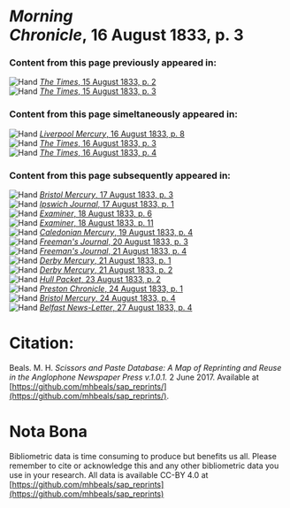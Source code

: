 # *Morning Chronicle*, 16 August 1833, p. 3  
  
### Content from this page previously appeared in:  
![Hand](http://scissorsandpaste.net/wp-content/uploads/2017/06/smallhandpointer.png) [*The Times*, 15 August 1833, p. 2](https://mhbeals.github.io/sap_html/The-Times/The-Times-15-August-1833-p-2)  
![Hand](http://scissorsandpaste.net/wp-content/uploads/2017/06/smallhandpointer.png) [*The Times*, 15 August 1833, p. 3](https://mhbeals.github.io/sap_html/The-Times/The-Times-15-August-1833-p-3)  
  
### Content from this page simeltaneously appeared in:  
![Hand](http://scissorsandpaste.net/wp-content/uploads/2017/06/smallhandpointer.png) [*Liverpool Mercury*, 16 August 1833, p. 8](https://mhbeals.github.io/sap_html/Liverpool-Mercury/Liverpool-Mercury-16-August-1833-p-8)  
![Hand](http://scissorsandpaste.net/wp-content/uploads/2017/06/smallhandpointer.png) [*The Times*, 16 August 1833, p. 3](https://mhbeals.github.io/sap_html/The-Times/The-Times-16-August-1833-p-3)  
![Hand](http://scissorsandpaste.net/wp-content/uploads/2017/06/smallhandpointer.png) [*The Times*, 16 August 1833, p. 4](https://mhbeals.github.io/sap_html/The-Times/The-Times-16-August-1833-p-4)  
  
### Content from this page subsequently appeared in:  
![Hand](http://scissorsandpaste.net/wp-content/uploads/2017/06/smallhandpointer.png) [*Bristol Mercury*, 17 August 1833, p. 3](https://mhbeals.github.io/sap_html/Bristol-Mercury/Bristol-Mercury-17-August-1833-p-3)  
![Hand](http://scissorsandpaste.net/wp-content/uploads/2017/06/smallhandpointer.png) [*Ipswich Journal*, 17 August 1833, p. 1](https://mhbeals.github.io/sap_html/Ipswich-Journal/Ipswich-Journal-17-August-1833-p-1)  
![Hand](http://scissorsandpaste.net/wp-content/uploads/2017/06/smallhandpointer.png) [*Examiner*, 18 August 1833, p. 6](https://mhbeals.github.io/sap_html/Examiner/Examiner-18-August-1833-p-6)  
![Hand](http://scissorsandpaste.net/wp-content/uploads/2017/06/smallhandpointer.png) [*Examiner*, 18 August 1833, p. 11](https://mhbeals.github.io/sap_html/Examiner/Examiner-18-August-1833-p-11)  
![Hand](http://scissorsandpaste.net/wp-content/uploads/2017/06/smallhandpointer.png) [*Caledonian Mercury*, 19 August 1833, p. 4](https://mhbeals.github.io/sap_html/Caledonian-Mercury/Caledonian-Mercury-19-August-1833-p-4)  
![Hand](http://scissorsandpaste.net/wp-content/uploads/2017/06/smallhandpointer.png) [*Freeman's Journal*, 20 August 1833, p. 3](https://mhbeals.github.io/sap_html/Freeman's-Journal/Freeman's-Journal-20-August-1833-p-3)  
![Hand](http://scissorsandpaste.net/wp-content/uploads/2017/06/smallhandpointer.png) [*Freeman's Journal*, 21 August 1833, p. 4](https://mhbeals.github.io/sap_html/Freeman's-Journal/Freeman's-Journal-21-August-1833-p-4)  
![Hand](http://scissorsandpaste.net/wp-content/uploads/2017/06/smallhandpointer.png) [*Derby Mercury*, 21 August 1833, p. 1](https://mhbeals.github.io/sap_html/Derby-Mercury/Derby-Mercury-21-August-1833-p-1)  
![Hand](http://scissorsandpaste.net/wp-content/uploads/2017/06/smallhandpointer.png) [*Derby Mercury*, 21 August 1833, p. 2](https://mhbeals.github.io/sap_html/Derby-Mercury/Derby-Mercury-21-August-1833-p-2)  
![Hand](http://scissorsandpaste.net/wp-content/uploads/2017/06/smallhandpointer.png) [*Hull Packet*, 23 August 1833, p. 2](https://mhbeals.github.io/sap_html/Hull-Packet/Hull-Packet-23-August-1833-p-2)  
![Hand](http://scissorsandpaste.net/wp-content/uploads/2017/06/smallhandpointer.png) [*Preston Chronicle*, 24 August 1833, p. 1](https://mhbeals.github.io/sap_html/Preston-Chronicle/Preston-Chronicle-24-August-1833-p-1)  
![Hand](http://scissorsandpaste.net/wp-content/uploads/2017/06/smallhandpointer.png) [*Bristol Mercury*, 24 August 1833, p. 4](https://mhbeals.github.io/sap_html/Bristol-Mercury/Bristol-Mercury-24-August-1833-p-4)  
![Hand](http://scissorsandpaste.net/wp-content/uploads/2017/06/smallhandpointer.png) [*Belfast News-Letter*, 27 August 1833, p. 4](https://mhbeals.github.io/sap_html/Belfast-News-Letter/Belfast-News-Letter-27-August-1833-p-4)  


# Citation: 

Beals. M. H. *Scissors and Paste Database: A Map of Reprinting and Reuse in the Anglophone Newspaper Press v.1.0.1.* 2 June 2017. Available at [https://github.com/mhbeals/sap_reprints/](https://github.com/mhbeals/sap_reprints/). 

# Nota Bona

Bibliometric data is time consuming to produce but benefits us all. Please remember to cite or acknowledge this and any other bibliometric data you use in your research. All data is available CC-BY 4.0 at [https://github.com/mhbeals/sap_reprints](https://github.com/mhbeals/sap_reprints)